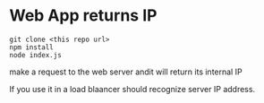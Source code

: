 # Web App returns IP

```
git clone <this repo url>
npm install
node index.js
```

make a request to the web server andit will return its internal IP

If you use it in a load blaancer should recognize server IP address.